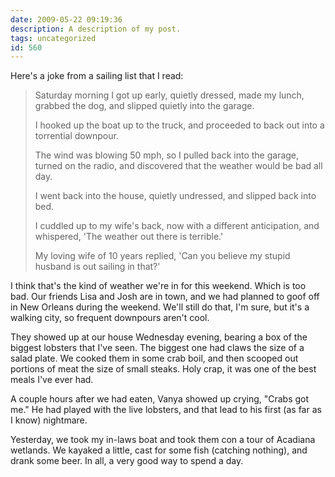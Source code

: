 ```yaml
---
date: 2009-05-22 09:19:36
description: A description of my post.
tags: uncategorized
id: 560
---
```

Here's a joke from a sailing list that I read:

<blockquote>Saturday morning I got up early, quietly dressed, made my lunch, grabbed the dog, and slipped quietly into the garage.

I hooked up the boat up to the truck, and proceeded to back out into a torrential downpour.

The wind was blowing 50 mph, so I pulled back into the garage, turned on the radio, and discovered that the weather would be bad all day.

I went back into the house, quietly undressed, and slipped back into bed.

I cuddled up to my wife's back, now with a different anticipation, and whispered, 'The weather out there is terrible.'

My loving wife of 10 years replied, 'Can you believe my stupid husband is out sailing in that?'</blockquote>
<!--more-->
I think that's the kind of weather we're in for this weekend.  Which is too bad.  Our friends Lisa and Josh are in town, and we had planned to goof off in New Orleans during the weekend.  We'll still do that, I'm sure, but it's a walking city, so frequent downpours aren't cool.

They showed up at our house Wednesday evening, bearing a box of the biggest lobsters that I've seen.  The biggest one had claws the size of a salad plate.  We cooked them in some crab boil, and then scooped out portions of meat the size of small steaks.  Holy crap, it was one of the best meals I've ever had.

A couple hours after we had eaten, Vanya showed up crying, "Crabs got me."  He had played with the live lobsters, and that lead to his first (as far as I know) nightmare.

Yesterday, we took my in-laws boat and took them con a tour of Acadiana wetlands.  We kayaked a little, cast for some fish (catching nothing), and drank some beer.  In all, a very good way to spend a day.
